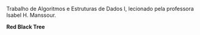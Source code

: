Trabalho de Algoritmos e Estruturas de Dados I, lecionado pela professora Isabel H. Manssour.


**Red Black Tree**


